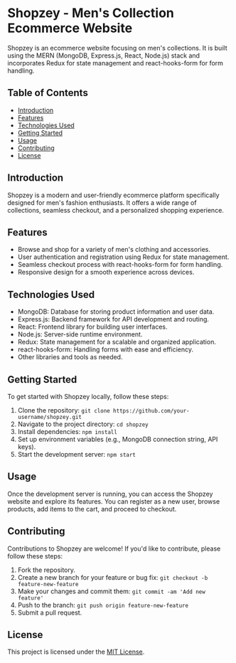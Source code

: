 # Shopzey - Men's Collection Ecommerce Website

Shopzey is an ecommerce website focusing on men's collections. It is built using the MERN (MongoDB, Express.js, React, Node.js) stack and incorporates Redux for state management and react-hooks-form for form handling.

## Table of Contents

- [Introduction](#introduction)
- [Features](#features)
- [Technologies Used](#technologies-used)
- [Getting Started](#getting-started)
- [Usage](#usage)
- [Contributing](#contributing)
- [License](#license)

## Introduction

Shopzey is a modern and user-friendly ecommerce platform specifically designed for men's fashion enthusiasts. It offers a wide range of collections, seamless checkout, and a personalized shopping experience.

## Features

- Browse and shop for a variety of men's clothing and accessories.
- User authentication and registration using Redux for state management.
- Seamless checkout process with react-hooks-form for form handling.
- Responsive design for a smooth experience across devices.

## Technologies Used

- MongoDB: Database for storing product information and user data.
- Express.js: Backend framework for API development and routing.
- React: Frontend library for building user interfaces.
- Node.js: Server-side runtime environment.
- Redux: State management for a scalable and organized application.
- react-hooks-form: Handling forms with ease and efficiency.
- Other libraries and tools as needed.

## Getting Started

To get started with Shopzey locally, follow these steps:

1. Clone the repository: `git clone https://github.com/your-username/shopzey.git`
2. Navigate to the project directory: `cd shopzey`
3. Install dependencies: `npm install`
4. Set up environment variables (e.g., MongoDB connection string, API keys).
5. Start the development server: `npm start`

## Usage

Once the development server is running, you can access the Shopzey website and explore its features. You can register as a new user, browse products, add items to the cart, and proceed to checkout.

## Contributing

Contributions to Shopzey are welcome! If you'd like to contribute, please follow these steps:

1. Fork the repository.
2. Create a new branch for your feature or bug fix: `git checkout -b feature-new-feature`
3. Make your changes and commit them: `git commit -am 'Add new feature'`
4. Push to the branch: `git push origin feature-new-feature`
5. Submit a pull request.

## License

This project is licensed under the [MIT License](https://opensource.org/licenses/MIT).

